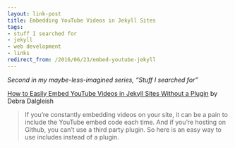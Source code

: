 ```yaml
---
layout: link-post
title: Embedding YouTube Videos in Jekyll Sites
tags:
- stuff I searched for
- jekyll
- web development
- links
redirect_from: /2016/06/23/embed-youtube-jekyll
---
```


*Second in my maybe-less-imagined series, “Stuff I searched for”*

[How to Easily Embed YouTube Videos in Jekyll Sites Without a Plugin](http://www.adamwadeharris.com/how-to-easily-embed-youtube-videos-in-jekyll-sites-without-a-plugin/) by Debra Dalgleish

> If you’re constantly embedding videos on your site, it can be a pain to include the YouTube embed code each time. And if you’re hosting on Github, you can’t use a third party plugin. So here is an easy way to use includes instead of a plugin.
